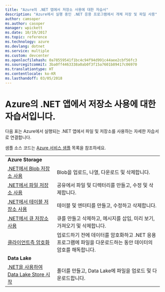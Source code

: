```yaml
---
title: "Azure의 .NET 앱에서 저장소 사용에 대한 자습서"
description: "Azure에서 실행 중인 .NET 응용 프로그램에서 개체 저장 및 파일 사용"
author: camsoper
ms.author: casoper
manager: wpickett
ms.date: 10/19/2017
ms.topic: reference
ms.technology: azure
ms.devlang: dotnet
ms.service: multiple
ms.custom: devcenter
ms.openlocfilehash: 0a78559541f1bc4c94f94d991c44aee2cbf56fc3
ms.sourcegitcommit: 3ba0ff4463338a0ab0f3f15a7601b89417c06970
ms.translationtype: HT
ms.contentlocale: ko-KR
ms.lasthandoff: 03/05/2018
---
```

# <a name="tutorials-for-working-with-storage-in-your-net-apps-on-azure"></a>Azure의 .NET 앱에서 저장소 사용에 대한 자습서입니다.

다음 표는 Azure에서 실행되는 .NET 앱에서 파일 및 저장소를 사용하는 자세한 자습서로 연결합니다.

샘플 소스 코드는 [Azure 서비스 샘플](https://azure.microsoft.com/resources/samples/?platform=dotnet) 목록을 참조하세요.

| | |
|---|---|
| **Azure Storage** ||
| [.NET에서 Blob 저장소 사용][1] | Blob을 업로드, 나열, 다운로드 및 삭제합니다. |
| [.NET에서 파일 저장소 사용][4] | 공유에서 파일 및 디렉터리를 만들고, 수정 및 삭제합니다. | 
| [.NET에서 테이블 저장소 사용][3] | 테이블 및 엔터티를 만들고, 수정하고 삭제합니다. |
| [.NET에서 큐 저장소 사용][2] | 큐를 만들고 삭제하고, 메시지를 삽입, 미리 보기, 가져오기 및 삭제합니다. |
| [클라이언트측 암호화][5] | 업로드하기 전에 데이터를 암호화하고 .NET 응용 프로그램에 파일을 다운로드하는 동안 데이터의 암호를 해독합니다. 
|**Data Lake**||
| [.NET을 사용하여 Data Lake Store 시작][6] | 폴더를 만들고, Data Lake에 파일을 업로드 및 다운로드합니다. | 

[1]: /azure/storage/storage-dotnet-how-to-use-blobs
[2]: /azure/storage/storage-dotnet-how-to-use-queues
[3]: /azure/storage/storage-dotnet-how-to-use-tables
[4]: /azure/storage/storage-dotnet-how-to-use-files
[5]: /azure/storage/storage-client-side-encryption
[6]: /azure/data-lake-store/data-lake-store-get-started-net-sdk